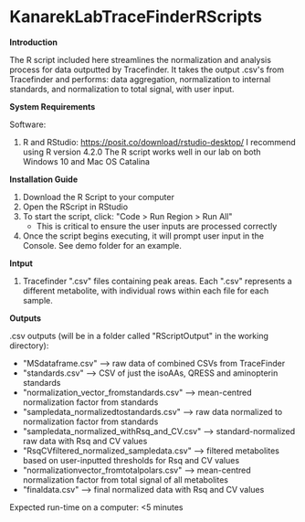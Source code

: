 # KanarekLabTraceFinderRScripts

**Introduction**

The R script included here streamlines the normalization and analysis process for data outputted by Tracefinder.  It takes the output .csv's from Tracefinder and performs: data aggregation, normalization to internal standards, and normalization to total signal, with user input.

**System Requirements**

Software:
1. R and RStudio: https://posit.co/download/rstudio-desktop/
  I recommend using R version 4.2.0
  The R script works well in our lab on both Windows 10 and Mac OS Catalina

**Installation Guide**
1. Download the R Script to your computer
2. Open the RScript in RStudio
3. To start the script, click: "Code > Run Region > Run All"
   - This is critical to ensure the user inputs are processed correctly
4. Once the script begins executing, it will prompt user input in the Console.  See demo folder for an example.

**Intput**
1. Tracefinder ".csv" files containing peak areas.  Each ".csv" represents a different metabolite, with individual rows within each file for each sample.
   
**Outputs**

.csv outputs (will be in a folder called "RScriptOutput" in the working directory):

- "MSdataframe.csv" --> raw data of combined CSVs from TraceFinder
- "standards.csv" --> CSV of just the isoAAs, QRESS and aminopterin standards
- "normalization_vector_fromstandards.csv" --> mean-centred normalization factor from standards
- "sampledata_normalizedtostandards.csv" --> raw data normalized to normalization factor from standards
- "sampledata_normalized_withRsq_and_CV.csv" --> standard-normalized raw data with Rsq and CV values
- "RsqCVfiltered_normalized_sampledata.csv" --> filtered metabolites based on user-inputted thresholds for Rsq and CV values
- "normalizationvector_fromtotalpolars.csv" --> mean-centred normalization factor from total signal of all metabolites
- "finaldata.csv" --> final normalized data with Rsq and CV values

Expected run-time on a computer: <5 minutes
